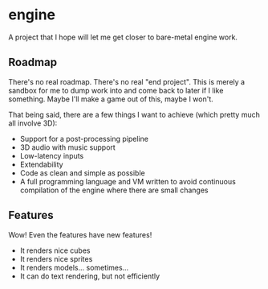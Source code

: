 # engine
A project that I hope will let me get closer to bare-metal engine work.

## Roadmap
There's no real roadmap.  There's no real "end project".  This is merely a sandbox for me to dump work into and come back to later if I like something.  Maybe I'll make a game out of this, maybe I won't.

That being said, there are a few things I want to achieve (which pretty much all involve 3D):

- Support for a post-processing pipeline
- 3D audio with music support
- Low-latency inputs
- Extendability
- Code as clean and simple as possible
- A full programming language and VM written to avoid continuous compilation of the engine where there are small changes

## Features
Wow! Even the features have new features!

- It renders nice cubes
- It renders nice sprites
- It renders models... sometimes...
- It can do text rendering, but not efficiently
